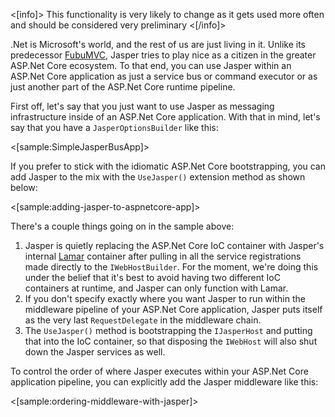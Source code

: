 <!--title:Adding Jasper to an ASP.Net Core Application-->

<[info]>
This functionality is very likely to change as it gets used more often and should be considered very preliminary
<[/info]>

.Net is Microsoft's world, and the rest of us are just living in it. Unlike its predecessor [FubuMVC](http://fubumvc.github.io), Jasper tries to
play nice as a citizen in the greater ASP.Net Core ecosystem. To that end, you can use Jasper within an ASP.Net Core application as
just a service bus or command executor or as just another part of the ASP.Net Core runtime pipeline.


First off, let's say that you just want to use Jasper as messaging infrastructure inside of an ASP.Net Core application. With that in mind, let's say that you have a `JasperOptionsBuilder` like this:

<[sample:SimpleJasperBusApp]>

If you prefer to stick with the idiomatic ASP.Net Core bootstrapping, you can add Jasper to the
mix with the `UseJasper()` extension method as shown below:

<[sample:adding-jasper-to-aspnetcore-app]>


There's a couple things going on in the sample above:

1. Jasper is quietly replacing the ASP.Net Core IoC container with Jasper's internal [Lamar](https://github.com/jasperfx/lamar) container after pulling in all the service registrations made directly to the `IWebHostBuilder`. For the moment, we're doing this under the belief that it's best to avoid having two different IoC containers at runtime, and Jasper can only function with Lamar.
1. If you don't specify exactly where you want Jasper to run within the middleware pipeline of your ASP.Net Core application, Jasper puts itself as the very last `RequestDelegate` in the middleware chain.
1. The `UseJasper()` method is bootstrapping the `IJasperHost` and putting that into the IoC container, so that disposing the `IWebHost` will also shut down the Jasper services as well.

To control the order of where Jasper executes within your ASP.Net Core application pipeline, you can
explicitly add the Jasper middleware like this:

<[sample:ordering-middleware-with-jasper]>

